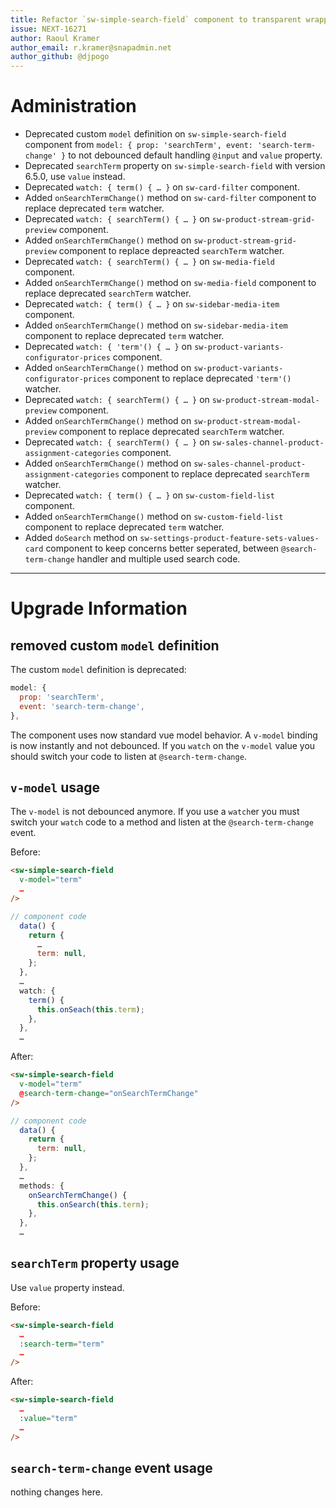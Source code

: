 ```yaml
---
title: Refactor `sw-simple-search-field` component to transparent wrapper
issue: NEXT-16271
author: Raoul Kramer
author_email: r.kramer@snapadmin.net 
author_github: @djpogo
---
```

# Administration
* Deprecated custom `model` definition on `sw-simple-search-field` component from `model: { prop: 'searchTerm', event: 'search-term-change' }` to not debounced default handling `@input` and `value` property.
* Deprecated `searchTerm` property on `sw-simple-search-field` with version 6.5.0, use `value` instead.
* Deprecated `watch: { term() { … }` on `sw-card-filter` component.
* Added `onSearchTermChange()` method on `sw-card-filter` component to replace deprecated `term` watcher.
* Deprecated `watch: { searchTerm() { … }` on `sw-product-stream-grid-preview` component.
* Added `onSearchTermChange()` method on `sw-product-stream-grid-preview` component to replace depreacted `searchTerm` watcher.
* Deprecated `watch: { searchTerm() { … }` on `sw-media-field` component.
* Added `onSearchTermChange()` method on `sw-media-field` component to replace deprecated `searchTerm` watcher.
* Deprecated `watch: { term() { … }` on `sw-sidebar-media-item` component.
* Added `onSearchTermChange()` method on `sw-sidebar-media-item` component to replace deprecated `term` watcher.
* Deprecated `watch: { 'term'() { … }` on `sw-product-variants-configurator-prices` component.
* Added `onSearchTermChange()` method on `sw-product-variants-configurator-prices` component to replace deprecated `'term'()` watcher.
* Deprecated `watch: { searchTerm() { … }` on `sw-product-stream-modal-preview` component.
* Added `onSearchTermChange()` method on `sw-product-stream-modal-preview` component to replace deprecated `searchTerm` watcher.
* Deprecated `watch: { searchTerm() { … }` on `sw-sales-channel-product-assignment-categories` component.
* Added `onSearchTermChange()` method on `sw-sales-channel-product-assignment-categories` component to replace deprecated `searchTerm` watcher.
* Deprecated `watch: { term() { … }` on `sw-custom-field-list` component.
* Added `onSearchTermChange()` method on `sw-custom-field-list` component to replace deprecated `term` watcher.
* Added `doSearch` method on `sw-settings-product-feature-sets-values-card` component to keep concerns better seperated, between `@search-term-change` handler and multiple used search code.
___
# Upgrade Information

## removed custom `model` definition

The custom `model` definition is deprecated:
```js
model: {
  prop: 'searchTerm',
  event: 'search-term-change',
},
```
The component uses now standard vue model behavior. A `v-model` binding is now instantly and not debounced. If you `watch` on the `v-model` value you should switch your code to listen at `@search-term-change`.

## `v-model` usage

The `v-model` is not debounced anymore. If you use a `watch`er you must switch your `watch` code to a method and listen at the `@search-term-change` event.

Before:
```html
<sw-simple-search-field
  v-model="term"
  …
/>
```
```js
// component code
  data() {
    return {
      …
      term: null,
    };
  },
  …
  watch: {
    term() {
      this.onSeach(this.term);
    },
  },
  …
```

After:
```html
<sw-simple-search-field
  v-model="term"
  @search-term-change="onSearchTermChange"
/>
```
```js
// component code
  data() {
    return {
      term: null,
    };
  },
  …
  methods: {
    onSearchTermChange() {
      this.onSearch(this.term);
    },
  },
  …
```
## `searchTerm` property usage

Use `value` property instead.

Before:
```html
<sw-simple-search-field
  …
  :search-term="term"
  …
/>
```

After:
```html
<sw-simple-search-field
  …
  :value="term"
  …
/>
```

## `search-term-change` event usage

nothing changes here.
